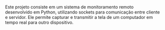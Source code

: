 Este projeto consiste em um sistema de monitoramento remoto desenvolvido em Python, utilizando sockets para comunicação entre cliente e servidor. Ele permite capturar e transmitir a tela de um computador em tempo real para outro dispositivo.
